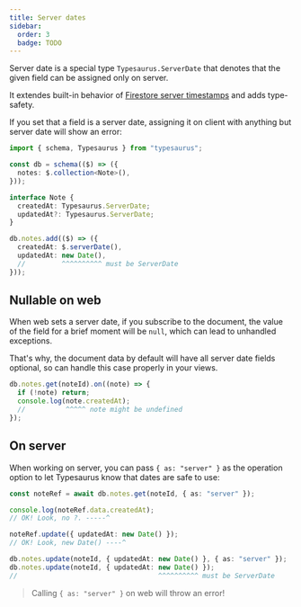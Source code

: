 ```yaml
---
title: Server dates
sidebar:
  order: 3
  badge: TODO
---
```


Server date is a special type `Typesaurus.ServerDate` that denotes that the given field can be assigned only on server.

It extendes built-in behavior of [Firestore server timestamps](https://firebase.google.com/docs/firestore/manage-data/add-data#server_timestamp) and adds type-safety.

If you set that a field is a server date, assigning it on client with anything but server date will show an error:

```ts
import { schema, Typesaurus } from "typesaurus";

const db = schema(($) => ({
  notes: $.collection<Note>(),
}));

interface Note {
  createdAt: Typesaurus.ServerDate;
  updatedAt?: Typesaurus.ServerDate;
}

db.notes.add(($) => ({
  createdAt: $.serverDate(),
  updatedAt: new Date(),
  //         ^^^^^^^^^^ must be ServerDate
}));
```

## Nullable on web

When web sets a server date, if you subscribe to the document, the value of the field for a brief moment will be `null`, which can lead to unhandled exceptions.

That's why, the document data by default will have all server date fields optional, so can handle this case properly in your views.

```ts
db.notes.get(noteId).on((note) => {
  if (!note) return;
  console.log(note.createdAt);
  //          ^^^^^ note might be undefined
});
```

## On server

When working on server, you can pass `{ as: "server" }` as the operation option to let Typesaurus know that dates are safe to use:

```ts
const noteRef = await db.notes.get(noteId, { as: "server" });

console.log(noteRef.data.createdAt);
// OK! Look, no ?. -----^

noteRef.update({ updatedAt: new Date() });
// OK! Look, new Date() ----^

db.notes.update(noteId, { updatedAt: new Date() }, { as: "server" });
db.notes.update(noteId, { updatedAt: new Date() });
//                                   ^^^^^^^^^^ must be ServerDate
```

> Calling `{ as: "server" }` on web will throw an error!
